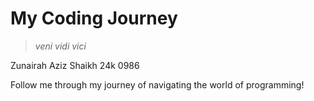 # My Coding Journey
>_veni vidi vici_

Zunairah Aziz Shaikh 24k 0986

Follow me through my journey of navigating the world of programming!
